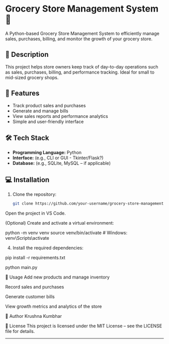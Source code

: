 # Grocery Store Management System 🛒

A Python-based Grocery Store Management System to efficiently manage sales, purchases, billing, and monitor the growth of your grocery store.

## 📝 Description

This project helps store owners keep track of day-to-day operations such as sales, purchases, billing, and performance tracking. Ideal for small to mid-sized grocery shops.

## 🚀 Features

- Track product sales and purchases
- Generate and manage bills
- View sales reports and performance analytics
- Simple and user-friendly interface

## 🛠 Tech Stack

- **Programming Language:** Python  
- **Interface:** (e.g., CLI or GUI - Tkinter/Flask?)  
- **Database:** (e.g., SQLite, MySQL – if applicable)

## 💻 Installation

1. Clone the repository:
   ```bash
   git clone https://github.com/your-username/grocery-store-management.git
Open the project in VS Code.

(Optional) Create and activate a virtual environment:

python -m venv venv
source venv/bin/activate  # Windows: venv\Scripts\activate

4. Install the required dependencies:

pip install -r requirements.txt

python main.py

🧾 Usage
Add new products and manage inventory

Record sales and purchases

Generate customer bills

View growth metrics and analytics of the store

👤 Author
Krushna Kumbhar

📄 License
This project is licensed under the MIT License – see the LICENSE file for details.


---

